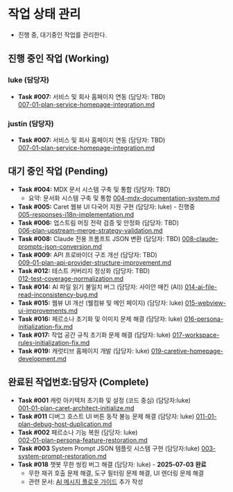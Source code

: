 # 작업 상태 관리
 * 진행 중, 대기중인 작업를 관리한다.

## 진행 중인 작업 (Working)
### luke (담당자)
- **Task #007:** 서비스 및 회사 홈페이지 연동 (담당자: TBD)  
  [007-01-plan-service-homepage-integration.md](./007-01-plan-service-homepage-integration.md)

### justin (담당자)
- **Task #007:** 서비스 및 회사 홈페이지 연동 (담당자: TBD)  
  [007-01-plan-service-homepage-integration.md](./007-01-plan-service-homepage-integration.md)


## 대기 중인 작업 (Pending)

- **Task #004:** MDX 문서 시스템 구축 및 통합 (담당자: TBD)
  - 요약: 문서화 시스템 구축 및 통합
  [004-mdx-documentation-system.md](./004-mdx-documentation-system.md) 
- **Task #005:** Caret 웹뷰 UI 다국어 지원 구현 (담당자: luke) - 진행중  
  [005-responses-i18n-implementation.md](./005-responses-i18n-implementation.md)
- **Task #006:** 업스트림 머징 전략 검증 및 안정화 (담당자: TBD)  
  [006-plan-upstream-merge-strategy-validation.md](./006-plan-upstream-merge-strategy-validation.md)
- **Task #008:**  Claude 전용 프롬프트 JSON 변환 (담당자: TBD)
  [008-claude-prompts-json-conversion.md](./008-claude-prompts-json-conversion.md)
- **Task #009:** API 프로바이더 구조 개선 (담당자: TBD)  
  [009-01-plan-api-provider-structure-improvement.md](./009-01-plan-api-provider-structure-improvement.md)
- **Task #012:**  테스트 커버리지 정상화 (담당자: TBD)  
  [012-test-coverage-normalization.md](./012-test-coverage-normalization.md)
- **Task #014:** AI 파일 읽기 불일치 버그 (담당자: 사이안 매킨 (AI))
  [014-ai-file-read-inconsistency-bug.md](./014-ai-file-read-inconsistency-bug.md)
- **Task #015:** 웹뷰 UI 개선 (웰컴뷰 및 메인 페이지) (담당자: luke)
  [015-webview-ui-improvements.md](./015-webview-ui-improvements.md)
- **Task #016:** 페르소나 초기화 및 이미지 문제 해결 (담당자: luke)
  [016-persona-initialization-fix.md](./016-persona-initialization-fix.md)
- **Task #017:** 작업 공간 규칙 초기화 문제 해결 (담당자: luke)
  [017-workspace-rules-initialization-fix.md](./017-workspace-rules-initialization-fix.md)
- **Task #019:** 캐럿티브 홈페이지 개발 (담당자: luke)
  [019-caretive-homepage-development.md](./019-caretive-homepage-development.md)


## 완료된 작업번호:담당자 (Complete)
- **Task #001** 캐럿 아키텍처 초기화 및 설정 (코드 중심)  (담당자:luke)  
  [001-01-plan-caret-architect-initialize.md](./completed/001-01-plan-caret-architect-initialize.md) 
- **Task #011** 디버그 호스트 UI 버튼 동작 불능 문제 해결  (담당자: luke)
  [011-01-plan-debug-host-duplication.md](./completed/011-01-plan-debug-host-duplication.md)
- **Task #002** 페르소나 기능 복원  (담당자: luke)  
  [002-01-plan-persona-feature-restoration.md](./completed/002-01-plan-persona-feature-restoration.md) 
- **Task #003** System Prompt JSON 템플릿 시스템 구현 (담당자:luke)
  [003-system-prompt-restoration.md](./completed/003-system-prompt-restoration.md)
- **Task #018** 챗봇 무한 씽킹 버그 해결 (담당자: luke) - **2025-07-03 완료**
  - 무한 재귀 호출 문제 해결, 도구 필터링 문제 해결, UI 렌더링 문제 해결
  - 관련 문서: [AI 메시지 플로우 가이드](../development/ai-message-flow-guide.mdx) 추가 작성
